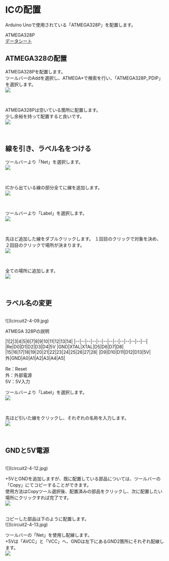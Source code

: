 # ICの配置

Arduino Unoで使用されている「ATMEGA328P」を配置します。

ATMEGA328P
<br>
[データシート](
http://www.atmel.com/images/Atmel-8271-8-bit-AVR-Microcontroller-ATmega48A-48PA-88A-88PA-168A-168PA-328-328P_datasheet_Complete.pdf)


## ATMEGA328の配置


ATMEGA328Pを配置します。
<br>
ツールバーのAddを選択し、ATMEGA*で検索を行い、「ATMEGA328P_PDIP」を選択します。
<br>
![](circuit2-4-02.jpg)

<br>

ATMEGA328Pは空いている箇所に配置します。
<br>
少し余裕を持って配置すると良いです。
<br>
![](circuit2-4-03.jpg)

<br>


## 線を引き、ラベル名をつける

ツールバーより「Net」を選択します。
<br>
![](circuit2-4-04.jpg)

<br>

ICから出ている線の部分全てに線を追加します。
<br>
![](circuit2-4-05.jpg)

<br>

ツールバーより「Label」を選択します。
<br>
![](circuit2-4-06.jpg)

<br>

先ほど追加した線をダブルクリックします。
１回目のクリックで対象を決め、２回目のクリックで場所が決まります。
<br>
![](circuit2-4-07.jpg)

<br>

全ての場所に追加します。
<br>
![](circuit2-4-08.jpg)

<br>



## ラベル名の変更

<br>
![](circuit2-4-09.jpg)

<br>

ATMEGA 328Pの説明

|1|2|3|4|5|6|7|8|9|10|11|12|13|14|
|--|--|--|--|--|--|--|--|--|--|--|--|--|
|Re|D0|D1|D2|D3|D4|5V   |GND|XTAL|XTAL|D5|D6|D7|D8|
|15|16|17|18|19|20|21|22|23|24|25|26|27|28|
|D9|D10|D11|D12|D13|5V|外|GND|A0|A1|A2|A3|A4|A5|

Re：Reset
<br>
外：外部電源
<br>
5V：5V入力

ツールバーより「Label」を選択します。
<br>
![](circuit2-4-10.jpg)

<br>

先ほど引いた線をクリックし、それぞれの名称を入力します。
<br>
![](circuit2-4-11.jpg)

<br>


## GNDと5V電源

<br>
![](circuit2-4-12.jpg)

+5VとGNDを追加しますが、既に配置している部品については、ツールバーの「Copy」にてコピーすることができます。
<br>
使用方法はCopyツール選択後、配置済みの部品をクリックし、次に配置したい場所にクリックすれば完了です。
<br>
![](circuit2-4-13-2.jpg)


<br>
コピーした部品は下のように配置します。
<br>
![](circuit2-4-13.jpg)

<br>

ツールバーの「Net」を使用し配線します。
<br>
+5Vは「AVCC」と「VCC」へ、GNDは左下にあるGND2箇所にそれぞれ配線します。
<br>
![](circuit2-4-14.jpg)










